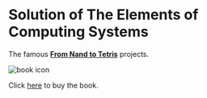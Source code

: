 # Solution of The Elements of Computing Systems

The famous **[From Nand to Tetris](http://www.nand2tetris.org)** projects.

![book icon](http://f.cl.ly/items/0P102D1h250c0q3G3a1R/cover.jpg)

Click [here](http://www.amazon.com/Elements-Computing-Systems-Building-Principles/dp/0262640686/ref=ed_oe_p) to buy the book.